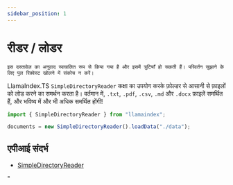 ```yaml
---
sidebar_position: 1
---
```


# रीडर / लोडर

`इस दस्तावेज़ का अनुवाद स्वचालित रूप से किया गया है और इसमें त्रुटियाँ हो सकती हैं। परिवर्तन सुझाने के लिए पुल रिक्वेस्ट खोलने में संकोच न करें।`

LlamaIndex.TS `SimpleDirectoryReader` कक्षा का उपयोग करके फ़ोल्डर से आसानी से फ़ाइलों को लोड करने का समर्थन करता है। वर्तमान में, `.txt`, `.pdf`, `.csv`, `.md` और `.docx` फ़ाइलें समर्थित हैं, और भविष्य में और भी अधिक समर्थित होंगी!

```typescript
import { SimpleDirectoryReader } from "llamaindex";

documents = new SimpleDirectoryReader().loadData("./data");
```

## एपीआई संदर्भ

- [SimpleDirectoryReader](../../api/classes/SimpleDirectoryReader.md)

"

